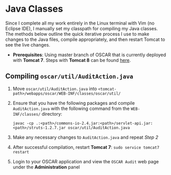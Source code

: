 # Java Classes
Since I complete all my work entirely in the Linux terminal with Vim (no Eclipse IDE), I manually set my classpath for compiling my Java classes. The methods below outline the quick iterative process I use to make changes to the Java files, compile appropriately, and then restart Tomcat to see the live changes.
+ **Prerequisites**: Using master branch of OSCAR that is currently deployed with **Tomcat 7**. Steps with **Tomcat 8** can be found [here](https://github.com/williamgrosset/OSCAR-ConCert/tree/master/ConCert/src/prototype/webservices/java).

## Compiling `oscar/util/AuditAction.java`
1. Move ```oscar/util/AuditAction.java``` into ```<tomcat-path>/webapps/oscar/WEB-INF/classes/oscar/util/```
2. Ensure that you have the following packages and compile ```AuditAction.java``` with the following command from the ```WEB-INF/classes/``` directory:  
    
    ```javac -cp .:<path>/commons-io-2.4.jar:<path>/servlet-api.jar:<path>/struts-1.2.7.jar oscar/util/AuditAction.java```
3. Make any necessary changes to ```AuditAction.java``` and repeat *Step 2*
4. After successful compilation, restart **Tomcat 7**: ```sudo service tomcat7 restart```
5. Login to your OSCAR application and view the ```OSCAR Audit``` web page under the **Administration** panel
